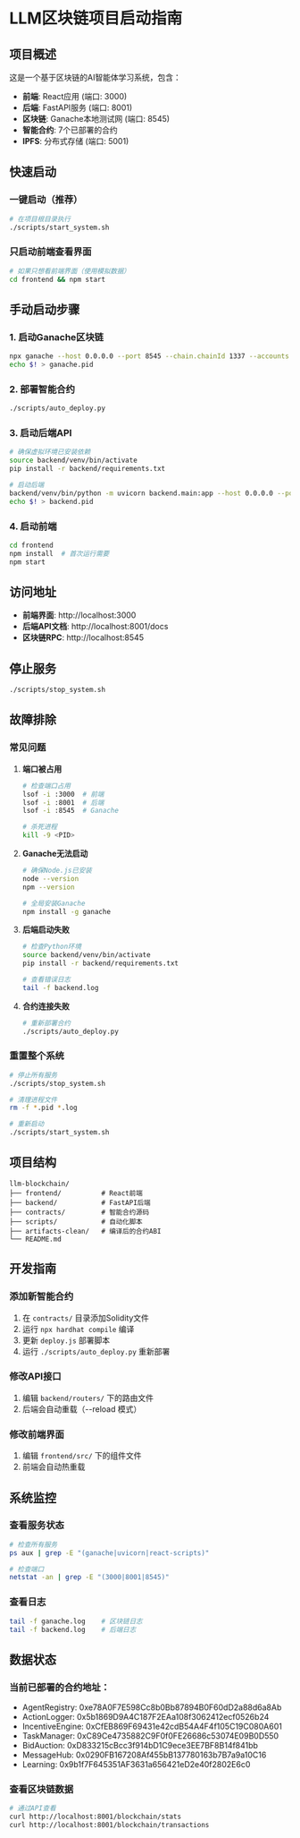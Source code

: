 # LLM区块链项目启动指南

## 项目概述
这是一个基于区块链的AI智能体学习系统，包含：
- **前端**: React应用 (端口: 3000)
- **后端**: FastAPI服务 (端口: 8001) 
- **区块链**: Ganache本地测试网 (端口: 8545)
- **智能合约**: 7个已部署的合约
- **IPFS**: 分布式存储 (端口: 5001)

## 快速启动

### 一键启动（推荐）
```bash
# 在项目根目录执行
./scripts/start_system.sh
```

### 只启动前端查看界面
```bash
# 如果只想看前端界面（使用模拟数据）
cd frontend && npm start
```

## 手动启动步骤

### 1. 启动Ganache区块链
```bash
npx ganache --host 0.0.0.0 --port 8545 --chain.chainId 1337 --accounts 10 --deterministic > ganache.log 2>&1 &
echo $! > ganache.pid
```

### 2. 部署智能合约
```bash
./scripts/auto_deploy.py
```

### 3. 启动后端API
```bash
# 确保虚拟环境已安装依赖
source backend/venv/bin/activate
pip install -r backend/requirements.txt

# 启动后端
backend/venv/bin/python -m uvicorn backend.main:app --host 0.0.0.0 --port 8001 --reload > backend.log 2>&1 &
echo $! > backend.pid
```

### 4. 启动前端
```bash
cd frontend
npm install  # 首次运行需要
npm start
```

## 访问地址
- **前端界面**: http://localhost:3000
- **后端API文档**: http://localhost:8001/docs
- **区块链RPC**: http://localhost:8545

## 停止服务
```bash
./scripts/stop_system.sh
```

## 故障排除

### 常见问题

1. **端口被占用**
   ```bash
   # 检查端口占用
   lsof -i :3000  # 前端
   lsof -i :8001  # 后端
   lsof -i :8545  # Ganache
   
   # 杀死进程
   kill -9 <PID>
   ```

2. **Ganache无法启动**
   ```bash
   # 确保Node.js已安装
   node --version
   npm --version
   
   # 全局安装Ganache
   npm install -g ganache
   ```

3. **后端启动失败**
   ```bash
   # 检查Python环境
   source backend/venv/bin/activate
   pip install -r backend/requirements.txt
   
   # 查看错误日志
   tail -f backend.log
   ```

4. **合约连接失败**
   ```bash
   # 重新部署合约
   ./scripts/auto_deploy.py
   ```

### 重置整个系统
```bash
# 停止所有服务
./scripts/stop_system.sh

# 清理进程文件
rm -f *.pid *.log

# 重新启动
./scripts/start_system.sh
```

## 项目结构
```
llm-blockchain/
├── frontend/          # React前端
├── backend/           # FastAPI后端
├── contracts/         # 智能合约源码
├── scripts/           # 自动化脚本
├── artifacts-clean/   # 编译后的合约ABI
└── README.md
```

## 开发指南

### 添加新智能合约
1. 在 `contracts/` 目录添加Solidity文件
2. 运行 `npx hardhat compile` 编译
3. 更新 `deploy.js` 部署脚本
4. 运行 `./scripts/auto_deploy.py` 重新部署

### 修改API接口
1. 编辑 `backend/routers/` 下的路由文件
2. 后端会自动重载（--reload 模式）

### 修改前端界面
1. 编辑 `frontend/src/` 下的组件文件
2. 前端会自动热重载

## 系统监控

### 查看服务状态
```bash
# 检查所有服务
ps aux | grep -E "(ganache|uvicorn|react-scripts)"

# 检查端口
netstat -an | grep -E "(3000|8001|8545)"
```

### 查看日志
```bash
tail -f ganache.log    # 区块链日志
tail -f backend.log    # 后端日志
```

## 数据状态

### 当前已部署的合约地址：
- AgentRegistry: 0xe78A0F7E598Cc8b0Bb87894B0F60dD2a88d6a8Ab
- ActionLogger: 0x5b1869D9A4C187F2EAa108f3062412ecf0526b24  
- IncentiveEngine: 0xCfEB869F69431e42cdB54A4F4f105C19C080A601
- TaskManager: 0xC89Ce4735882C9F0f0FE26686c53074E09B0D550
- BidAuction: 0xD833215cBcc3f914bD1C9ece3EE7BF8B14f841bb
- MessageHub: 0x0290FB167208Af455bB137780163b7B7a9a10C16
- Learning: 0x9b1f7F645351AF3631a656421eD2e40f2802E6c0

### 查看区块链数据
```bash
# 通过API查看
curl http://localhost:8001/blockchain/stats
curl http://localhost:8001/blockchain/transactions
```
